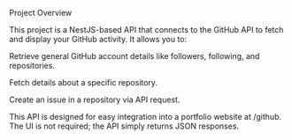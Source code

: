  Project Overview

This project is a NestJS-based API that connects to the GitHub API to fetch and display your GitHub activity. It allows you to:

Retrieve general GitHub account details like followers, following, and repositories.

Fetch details about a specific repository.

Create an issue in a repository via API request.

This API is designed for easy integration into a portfolio website at /github. The UI is not required; the API simply returns JSON responses.
